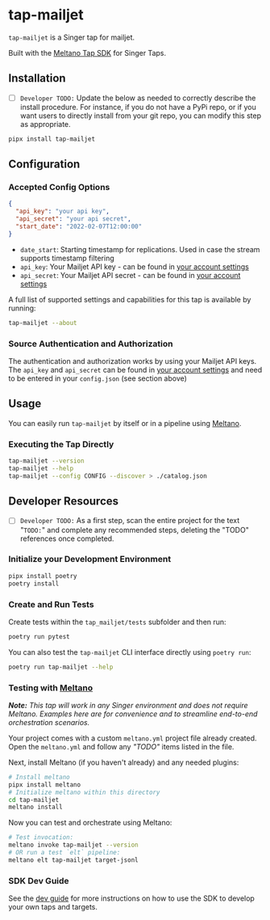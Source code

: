 # tap-mailjet

`tap-mailjet` is a Singer tap for mailjet.

Built with the [Meltano Tap SDK](https://sdk.meltano.com) for Singer Taps.

## Installation

- [ ] `Developer TODO:` Update the below as needed to correctly describe the install procedure. For instance, if you do not have a PyPi repo, or if you want users to directly install from your git repo, you can modify this step as appropriate.

```bash
pipx install tap-mailjet
```

## Configuration

### Accepted Config Options

```json
{
  "api_key": "your api key",
  "api_secret": "your api secret",
  "start_date": "2022-02-07T12:00:00"
}

```

- `date_start`: Starting timestamp for replications. Used in case the stream supports timestamp filtering
- `api_key`: Your Mailjet API key - can be found in [your account settings](https://app.mailjet.com/account/api_keys)
- `api_secret`: Your Mailjet API secret - can be found in [your account settings](https://app.mailjet.com/account/api_keys)


A full list of supported settings and capabilities for this
tap is available by running:

```bash
tap-mailjet --about
```

### Source Authentication and Authorization

The authentication and authorization works by using your Mailjet API keys.
The `api_key` and `api_secret` can be found in [your account settings](https://app.mailjet.com/account/api_keys)
and need to be entered in your `config.json` (see section above)

## Usage

You can easily run `tap-mailjet` by itself or in a pipeline using [Meltano](https://meltano.com/).

### Executing the Tap Directly

```bash
tap-mailjet --version
tap-mailjet --help
tap-mailjet --config CONFIG --discover > ./catalog.json
```

## Developer Resources

- [ ] `Developer TODO:` As a first step, scan the entire project for the text "`TODO:`" and complete any recommended steps, deleting the "TODO" references once completed.

### Initialize your Development Environment

```bash
pipx install poetry
poetry install
```

### Create and Run Tests

Create tests within the `tap_mailjet/tests` subfolder and
  then run:

```bash
poetry run pytest
```

You can also test the `tap-mailjet` CLI interface directly using `poetry run`:

```bash
poetry run tap-mailjet --help
```

### Testing with [Meltano](https://www.meltano.com)

_**Note:** This tap will work in any Singer environment and does not require Meltano.
Examples here are for convenience and to streamline end-to-end orchestration scenarios._

Your project comes with a custom `meltano.yml` project file already created. Open the `meltano.yml` and follow any _"TODO"_ items listed in
the file.

Next, install Meltano (if you haven't already) and any needed plugins:

```bash
# Install meltano
pipx install meltano
# Initialize meltano within this directory
cd tap-mailjet
meltano install
```

Now you can test and orchestrate using Meltano:

```bash
# Test invocation:
meltano invoke tap-mailjet --version
# OR run a test `elt` pipeline:
meltano elt tap-mailjet target-jsonl
```

### SDK Dev Guide

See the [dev guide](https://sdk.meltano.com/en/latest/dev_guide.html) for more instructions on how to use the SDK to 
develop your own taps and targets.
